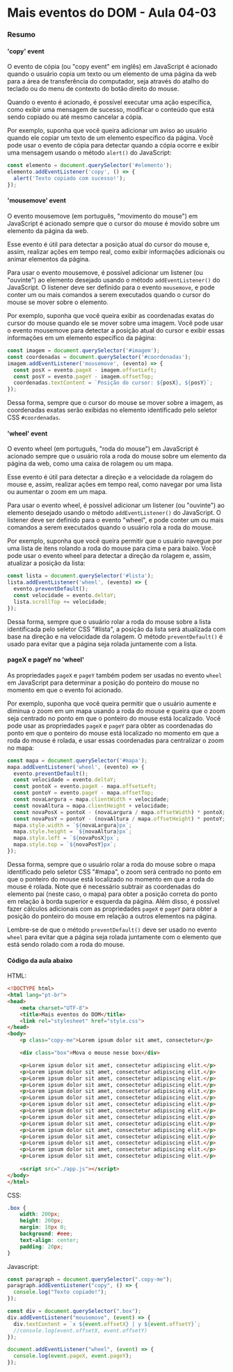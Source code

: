 <!--
Antes de publicar a issue, lembre-se de clicar na aba "Preview", para visualizar se a formatação está correta =)
-->

<!-- Escreva/insira as imagens após essa linha -->

# Mais eventos do DOM - Aula 04-03

### Resumo

#### 'copy' event

O evento de cópia (ou "copy event" em inglês) em JavaScript é acionado quando o usuário copia um texto ou um elemento de uma página da web para a área de transferência do computador, seja através do atalho do teclado ou do menu de contexto do botão direito do mouse.

Quando o evento é acionado, é possível executar uma ação específica, como exibir uma mensagem de sucesso, modificar o conteúdo que está sendo copiado ou até mesmo cancelar a cópia.

Por exemplo, suponha que você queira adicionar um aviso ao usuário quando ele copiar um texto de um elemento específico da página. Você pode usar o evento de cópia para detectar quando a cópia ocorre e exibir uma mensagem usando o método `alert()` do JavaScript:

```javascript
const elemento = document.querySelector('#elemento');
elemento.addEventListener('copy', () => {
  alert('Texto copiado com sucesso!');
});
```

#### 'mousemove' event

O evento mousemove (em português, "movimento do mouse") em JavaScript é acionado sempre que o cursor do mouse é movido sobre um elemento da página da web.

Esse evento é útil para detectar a posição atual do cursor do mouse e, assim, realizar ações em tempo real, como exibir informações adicionais ou animar elementos da página.

Para usar o evento mousemove, é possível adicionar um listener (ou "ouvinte") ao elemento desejado usando o método `addEventListener()` do JavaScript. O listener deve ser definido para o evento `mousemove`, e pode conter um ou mais comandos a serem executados quando o cursor do mouse se mover sobre o elemento.

Por exemplo, suponha que você queira exibir as coordenadas exatas do cursor do mouse quando ele se mover sobre uma imagem. Você pode usar o evento mousemove para detectar a posição atual do cursor e exibir essas informações em um elemento específico da página:

```javascript
const imagem = document.querySelector('#imagem');
const coordenadas = document.querySelector('#coordenadas');
imagem.addEventListener('mousemove', (evento) => {
  const posX = evento.pageX - imagem.offsetLeft;
  const posY = evento.pageY - imagem.offsetTop;
  coordenadas.textContent = `Posição do cursor: ${posX}, ${posY}`;
});
```

Dessa forma, sempre que o cursor do mouse se mover sobre a imagem, as coordenadas exatas serão exibidas no elemento identificado pelo seletor CSS `#coordenadas`.

#### 'wheel' event

O evento wheel (em português, "roda do mouse") em JavaScript é acionado sempre que o usuário rola a roda do mouse sobre um elemento da página da web, como uma caixa de rolagem ou um mapa.

Esse evento é útil para detectar a direção e a velocidade da rolagem do mouse e, assim, realizar ações em tempo real, como navegar por uma lista ou aumentar o zoom em um mapa.

Para usar o evento wheel, é possível adicionar um listener (ou "ouvinte") ao elemento desejado usando o método `addEventListener()` do JavaScript. O listener deve ser definido para o evento "wheel", e pode conter um ou mais comandos a serem executados quando o usuário rola a roda do mouse.

Por exemplo, suponha que você queira permitir que o usuário navegue por uma lista de itens rolando a roda do mouse para cima e para baixo. Você pode usar o evento wheel para detectar a direção da rolagem e, assim, atualizar a posição da lista:

```javascript
const lista = document.querySelector('#lista');
lista.addEventListener('wheel', (evento) => {
  evento.preventDefault();
  const velocidade = evento.deltaY;
  lista.scrollTop += velocidade;
});
```

Dessa forma, sempre que o usuário rolar a roda do mouse sobre a lista identificada pelo seletor CSS "#lista", a posição da lista será atualizada com base na direção e na velocidade da rolagem. O método `preventDefault()` é usado para evitar que a página seja rolada juntamente com a lista.

#### pageX e pageY no 'wheel'

As propriedades `pageX` e `pageY` também podem ser usadas no evento `wheel` em JavaScript para determinar a posição do ponteiro do mouse no momento em que o evento foi acionado.

Por exemplo, suponha que você queira permitir que o usuário aumente e diminua o zoom em um mapa usando a roda do mouse e queira que o zoom seja centrado no ponto em que o ponteiro do mouse está localizado. Você pode usar as propriedades `pageX` e `pageY` para obter as coordenadas do ponto em que o ponteiro do mouse está localizado no momento em que a roda do mouse é rolada, e usar essas coordenadas para centralizar o zoom no mapa:

```javascript
const mapa = document.querySelector('#mapa');
mapa.addEventListener('wheel', (evento) => {
  evento.preventDefault();
  const velocidade = evento.deltaY;
  const pontoX = evento.pageX - mapa.offsetLeft;
  const pontoY = evento.pageY - mapa.offsetTop;
  const novaLargura = mapa.clientWidth + velocidade;
  const novaAltura = mapa.clientHeight + velocidade;
  const novaPosX = pontoX - (novaLargura / mapa.offsetWidth) * pontoX;
  const novaPosY = pontoY - (novaAltura / mapa.offsetHeight) * pontoY;
  mapa.style.width = `${novaLargura}px`;
  mapa.style.height = `${novaAltura}px`;
  mapa.style.left = `${novaPosX}px`;
  mapa.style.top = `${novaPosY}px`;
});
```

Dessa forma, sempre que o usuário rolar a roda do mouse sobre o mapa identificado pelo seletor CSS "#mapa", o zoom será centrado no ponto em que o ponteiro do mouse está localizado no momento em que a roda do mouse é rolada. Note que é necessário subtrair as coordenadas do elemento pai (neste caso, o mapa) para obter a posição correta do ponto em relação à borda superior e esquerda da página. Além disso, é possível fazer cálculos adicionais com as propriedades `pageX` e `pageY` para obter a posição do ponteiro do mouse em relação a outros elementos na página.

Lembre-se de que o método `preventDefault()` deve ser usado no evento `wheel` para evitar que a página seja rolada juntamente com o elemento que está sendo rolado com a roda do mouse.

#### Código da aula abaixo

HTML:

```html
<!DOCTYPE html>
<html lang="pt-br">
<head>
    <meta charset="UTF-8">
    <title>Mais eventos do DOM</title>
    <link rel="stylesheet" href="style.css">
</head>
<body>
    <p class="copy-me">Lorem ipsum dolor sit amet, consectetur</p>

    <div class="box">Mova o mouse nesse box</div>

    <p>Lorem ipsum dolor sit amet, consectetur adipiscing elit.</p>
    <p>Lorem ipsum dolor sit amet, consectetur adipiscing elit.</p>
    <p>Lorem ipsum dolor sit amet, consectetur adipiscing elit.</p>
    <p>Lorem ipsum dolor sit amet, consectetur adipiscing elit.</p>
    <p>Lorem ipsum dolor sit amet, consectetur adipiscing elit.</p>
    <p>Lorem ipsum dolor sit amet, consectetur adipiscing elit.</p>
    <p>Lorem ipsum dolor sit amet, consectetur adipiscing elit.</p>
    <p>Lorem ipsum dolor sit amet, consectetur adipiscing elit.</p>
    <p>Lorem ipsum dolor sit amet, consectetur adipiscing elit.</p>
    <p>Lorem ipsum dolor sit amet, consectetur adipiscing elit.</p>
    <p>Lorem ipsum dolor sit amet, consectetur adipiscing elit.</p>
    <p>Lorem ipsum dolor sit amet, consectetur adipiscing elit.</p>
    <p>Lorem ipsum dolor sit amet, consectetur adipiscing elit.</p>
    <p>Lorem ipsum dolor sit amet, consectetur adipiscing elit.</p>
    <p>Lorem ipsum dolor sit amet, consectetur adipiscing elit.</p>
    
    <script src="./app.js"></script>
</body>
</html>
```

CSS:

```css
.box {
    width: 200px;
    height: 200px;
    margin: 10px 0;
    background: #eee;
    text-align: center;
    padding: 20px;
}
```

Javascript:

```javascript
const paragraph = document.querySelector(".copy-me");
paragraph.addEventListener("copy", () => {
  console.log("Texto copiado!");
});

const div = document.querySelector(".box");
div.addEventListener("mousemove", (event) => {
  div.textContent = `x ${event.offsetX} | y ${event.offsetY}`;
  //console.log(event.offsetX, event.offsetY)
});

document.addEventListener("wheel", (event) => {
  console.log(event.pageX, event.pageY);
});
```
